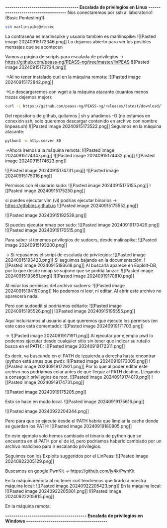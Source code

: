 **------------------------------------
Escalada de privilegios en Linux
------------------------------------**
Nos conectaremos por ssh al laboratorio1 (Basic Pentesting1):
```bash
ssh marlinspike@vtcsec
```
La contraseña es marlinspike y usuario también es marilinspike:
![[Pasted image 20240915172346.png]]
Lo dejamos abierto para ver los posibles mensajes que se acontecen

Vamos a página de scripts para escalada de privilegios -> https://github.com/peass-ng/PEASS-ng/tree/master/linPEAS
![[Pasted image 20240915172724.png]]

->Al no tener instalado curl en la máquina remota:
![[Pasted image 20240915172842.png]]

->Lo descargaremos con wget a la máquina atacante (cuantos menos trazas dejemos mejor):
```bash
curl -L https://github.com/peass-ng/PEASS-ng/releases/latest/download/linpeas.sh -O
```
Del repositorio de github, quitamos | sh y añadimos -O (no estamos en conexión ssh, solo queremos descargar contenido en archivo con nombre linpeas.sh)
![[Pasted image 20240915173522.png]]
Seguimos en la máquina atacante:
```bash
python3 -m http.server 80
```

->Ahora iremos a la máquina remota:
![[Pasted image 20240915174347.png]]
![[Pasted image 20240915174432.png]]
![[Pasted image 20240915174623.png]]

![[Pasted image 20240915174731.png]]
![[Pasted image 20240915175016.png]]

Permisos con el usuario sudo:
![[Pasted image 20240915175155.png]]
![[Pasted image 20240915175250.png]]

si puedes ejecutar vim (vi) podrias ejecutar binarios -> https://gtfobins.github.io
![[Pasted image 20240915175552.png]]

![[Pasted image 20240915192539.png]]

Si puedes ejecutar nmap por sudo:
![[Pasted image 20240919170429.png]]
![[Pasted image 20240919170515.png]]

Para saber si tenemos privilegios de sudoers, desde malinspike:
![[Pasted image 20240915193200.png]]

-> Si repasamos el script de escalada de privilegios:
![[Pasted image 20240915193423.png]]
Si seguimos bajando en la documentación:
![[Pasted image 20240915193618.png]]
Al buscarla aparece en Exploit-DB, por lo que desde nmap se supone que se podría lanzar:
![[Pasted image 20240915193651.png]]
![[Pasted image 20240919170810.png]]

Al mirar los permisos del archivo sudoers:
![[Pasted image 20240915194157.png]]
No podemos ni leer, ni editar.  Al abrir este archivo no aparecerá nada.

Pero con sudoedit si podríamos editarlo:
![[Pasted image 20240915195526.png]]
![[Pasted image 20240915195555.png]]

Aquí incluiríamos  al usuario al que queremos que ejecute los permisos (en este caso está comentado):
![[Pasted image 20240919171703.png]]

->
![[Pasted image 20240919171911.png]]
Al ejecutar por ejemplo pwd lo podemos ejecutar desde cualquier sitio sin tener que indicar su ruta(lo busca en el PATH):
![[Pasted image 20240919172311.png]]

Es decir, va buscando en el PATH de izquierda a derecha hasta encontrar (python está antes que pwd):
![[Pasted image 20240919173005.png]]
![[Pasted image 20240919172921.png]]
Por lo que al poder editar este archivo nos podríamos colar antes de que llegue al PATH destino. Llegando a conseguir privilegios de root.
![[Pasted image 20240919174819.png]]
![[Pasted image 20240919174731.png]]

![[Pasted image 20240919175205.png]]

Esto se hace en modo local.
![[Pasted image 20240919175616.png]]

![[Pasted image 20240922204344.png]]

Pero para que se ejecute desde el PATH habría que limpiar la cache donde se guardan los PATH:
![[Pasted image 20240919180805.png]]

En este ejemplo solo hemos cambiado el binario de python que se encuentra en el PATH por el de id, pero podriamos haberlo cambiado por un archivo malicioso para ir escalando privilegios.

Seguimos con los Exploits suggeridos por el LinPeas:
![[Pasted image 20240922205129.png]]

Buscamos en google PwnKit -> https://github.com/ly4k/PwnKit

En la máquinaremota al no tener curl tendremos que tirarlo a nuestra máquina local:
![[Pasted image 20240922205423.png]]
En la máquina local:
![[Pasted image 20240922205801.png]]
![[Pasted image 20240922205815.png]]

En la máquina remota:




**----------------------------------------
Escalada de privilegios en Windows
----------------------------------------**
